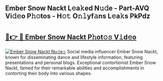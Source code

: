 ## Ember Snow Nackt L𝚎a𝚔ed N𝚞𝚍e - Part-AVQ Vi𝚍𝚎o P𝚑𝚘tos - H𝚘𝚝 O𝚗𝚕yf𝚊ns L𝚎a𝚔s PkPdz

# <h2><a href="http://kf1m1v.oniu.top/?m=Ember+Snow+Nackt">🔗👉 🔴 Ember Snow Nackt P𝚑ot𝚘𝚜 V𝚒d𝚎o</a></h2>

[![Ember Snow Nackt Nu𝚍e𝚜](https://i.imgur.com/0qMVB7G.gif)](http://kf1m1v.oniu.top/?m=Ember+Snow+Nackt)
Social media influencer Ember Snow Nackt, known for disseminating dance and lifestyle information, featuring presentations and personal blogs. Exceptional contortionist Ember Snow Nackt, famed for their remarkable abilities and accomplishments in contorting their body into various shapes.  
